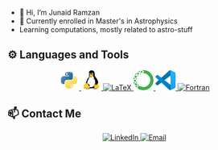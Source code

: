 - 👋 Hi, I’m Junaid Ramzan
- 👀 Currently enrolled in Master's in Astrophysics
- Learning computations, mostly related to astro-stuff

## ⚙️ Languages and Tools

<p align="center">
  <!-- Python -->
  <a href="https://www.python.org/" target="_blank" rel="noreferrer">
    <img src="https://raw.githubusercontent.com/devicons/devicon/master/icons/python/python-original.svg" alt="Python" width="40" height="40"/>
  </a>
  <!-- Linux -->
  <a href="https://www.linux.org/" target="_blank" rel="noreferrer">
    <img src="https://raw.githubusercontent.com/devicons/devicon/master/icons/linux/linux-original.svg" alt="Linux" width="40" height="40"/>
  </a>
  <!-- LaTeX -->
  <a href="https://www.latex-project.org/" target="_blank" rel="noreferrer">
    <img src="https://upload.wikimedia.org/wikipedia/commons/9/92/LaTeX_logo.svg" alt="LaTeX" width="40" height="40"/>
  </a>
  <!-- Anaconda -->
  <a href="https://www.anaconda.com/" target="_blank" rel="noreferrer">
    <img src="https://raw.githubusercontent.com/devicons/devicon/master/icons/anaconda/anaconda-original.svg" alt="Anaconda" width="40" height="40"/>
  </a>
  <!-- VS Code -->
  <a href="https://code.visualstudio.com/" target="_blank" rel="noreferrer">
    <img src="https://raw.githubusercontent.com/devicons/devicon/master/icons/vscode/vscode-original.svg" alt="VS Code" width="40" height="40"/>
  </a>
  <!-- Fortran -->
  <a href="[https://images.app.goo.gl/7rqtr3D8UXezct1TA](https://fortran-lang.org/)" target="_blank" rel="noreferrer">
    <img src="https://upload.wikimedia.org/wikipedia/commons/b/b8/Fortran_logo.svg" alt="Fortran" width="40" height="40"/>
  </a>
</p>

## 📫 Contact Me

<p align="center">
  <!-- LinkedIn -->
  <a href="https://www.linkedin.com/feed/" target="_blank" rel="noreferrer">
    <img src="https://img.shields.io/badge/LinkedIn-Connect-blue?style=for-the-badge&logo=linkedin" alt="LinkedIn"/>
  </a>
  <!-- Email -->
  <a href="mailto:Junaidramzan3573@gmail.com" target="_blank" rel="noreferrer">
    <img src="https://img.shields.io/badge/Email-Contact%20Me-informational?style=for-the-badge&logo=gmail&logoColor=red" alt="Email"/>
  </a>
</p>




